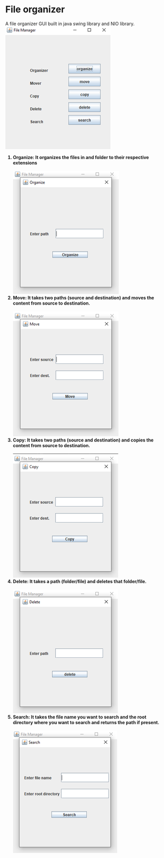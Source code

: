 # File organizer
A file organizer GUI built in java swing library and NIO library.<br>
![](https://github.com/Tangent007/GUI-Projects-in-JAVA/blob/master/File%20Organizer/Image%20assets/1.png)
<b>
<ol>
  <li>Organize: It organizes the files in and folder to their respective extensions<br>
    <br><img src="https://github.com/Tangent007/GUI-Projects-in-JAVA/blob/master/File%20Organizer/Image%20assets/2.png"><br>
  <li>Move: It takes two paths (source and destination) and moves the content from source to destination.<br>
    <br><img src="https://github.com/Tangent007/GUI-Projects-in-JAVA/blob/master/File%20Organizer/Image%20assets/3.png"><br>
  <li>Copy: It takes two paths (source and destination) and copies the content from source to destination.<br>
    <br><img src="https://github.com/Tangent007/GUI-Projects-in-JAVA/blob/master/File%20Organizer/Image%20assets/4.png"><br>
  <li>Delete: It takes a path (folder/file) and deletes that folder/file.<br>
    <br><img src="https://github.com/Tangent007/GUI-Projects-in-JAVA/blob/master/File%20Organizer/Image%20assets/5.png"><br>
  <li>Search: It takes the file name you want to search and the root directory where you want to search and returns the path if present.<br>
    <br><img src="https://github.com/Tangent007/GUI-Projects-in-JAVA/blob/master/File%20Organizer/Image%20assets/6.png"><br>
</ol>
  </b>
